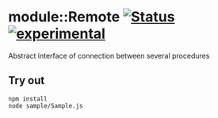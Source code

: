 
# module::Remote [![Status](https://github.com/Wandalen/wRemote/workflows/Publish/badge.svg)](https://github.com/Wandalen/wRemote/actions?query=workflow%3APublish) [![experimental](https://img.shields.io/badge/stability-experimental-orange.svg)](https://github.com/emersion/stability-badges#experimental)

Abstract interface of connection between several procedures

## Try out
```
npm install
node sample/Sample.js
```
